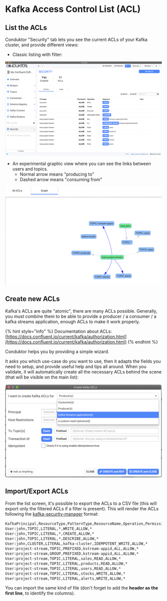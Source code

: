 # Kafka Access Control List \(ACL\)

## List the ACLs

Conduktor "Security" tab lets you see the current ACLs of your Kafka cluster, and provide different views:

* Classic listing with filter:

![](../.gitbook/assets/screenshot-2020-08-05-at-18.46.30.png)

* An experimental graphic view where you can see the links between users and topics.
  * Normal arrow means "producing to"
  * Dashed arrow means "consuming from"

![](../.gitbook/assets/screenshot-2020-08-05-at-18.52.52.png)

## Create new ACLs

Kafka's ACLs are quite "atomic", there are many ACLs possible. Generally, you must combine them to be able to provide a producer / a consumer / a kafka streams application, enough ACLs to make it work properly.

{% hint style="info" %}
Documentation about ACLs: [https://docs.confluent.io/current/kafka/authorization.html](https://docs.confluent.io/current/kafka/authorization.html)
{% endhint %}

Conduktor helps you by providing a simple wizard.

It asks you which use-case do you want to use, then it adapts the fields you need to setup, and provide useful help and tips all around. When you validate, it will automatically create all the necessary ACLs behind the scene \(that will be visible on the main list\):

![](../.gitbook/assets/screenshot-2020-08-05-at-18.47.16.png)

## Import/Export ACLs

From the list screen, it's possible to export the ACLs to a CSV file \(this will export only the filtered ACLs if a filter is present\). This will render the ACLs following the [kafka-security-manager](https://github.com/simplesteph/kafka-security-manager) format:

```text
KafkaPrincipal,ResourceType,PatternType,ResourceName,Operation,PermissionType,Host
User:john,TOPIC,LITERAL,*,WRITE,ALLOW,*
User:john,TOPIC,LITERAL,*,CREATE,ALLOW,*
User:john,TOPIC,LITERAL,*,DESCRIBE,ALLOW,*
User:john,CLUSTER,LITERAL,kafka-cluster,IDEMPOTENT_WRITE,ALLOW,*
User:project-stream,TOPIC,PREFIXED,kstream-appid,ALL,ALLOW,*
User:project-stream,GROUP,PREFIXED,kstream-appid,ALL,ALLOW,*
User:project-stream,TOPIC,LITERAL,sales,READ,ALLOW,*
User:project-stream,TOPIC,LITERAL,products,READ,ALLOW,*
User:project-stream,TOPIC,LITERAL,users,READ,ALLOW,*
User:project-stream,TOPIC,LITERAL,stocks,WRITE,ALLOW,*
User:project-stream,TOPIC,LITERAL,alerts,WRITE,ALLOW,*
```

You can import the same kind of file \(don't forget to add the **header as the first line**, to identify the columns\).



